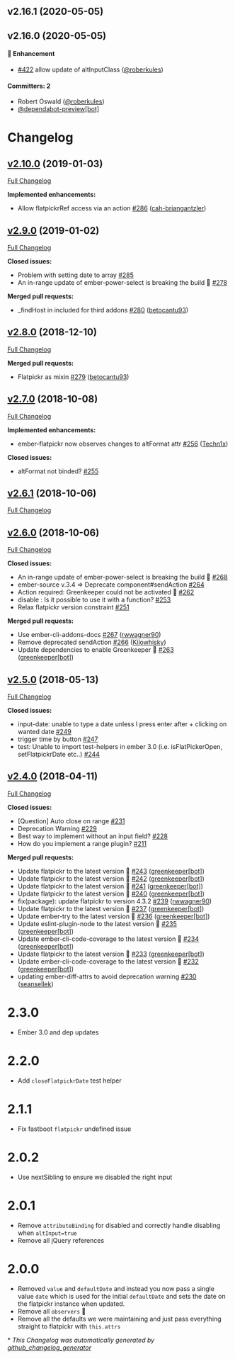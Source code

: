## v2.16.1 (2020-05-05)

## v2.16.0 (2020-05-05)

#### :rocket: Enhancement
* [#422](https://github.com/shipshapecode/ember-flatpickr/pull/422) allow update of altInputClass ([@roberkules](https://github.com/roberkules))

#### Committers: 2
- Robert Oswald ([@roberkules](https://github.com/roberkules))
- [@dependabot-preview[bot]](https://github.com/apps/dependabot-preview)

# Changelog

## [v2.10.0](https://github.com/shipshapecode/ember-flatpickr/tree/v2.10.0) (2019-01-03)

[Full Changelog](https://github.com/shipshapecode/ember-flatpickr/compare/v2.9.0...v2.10.0)

**Implemented enhancements:**

- Allow flatpickrRef access via an action [\#286](https://github.com/shipshapecode/ember-flatpickr/pull/286) ([cah-briangantzler](https://github.com/cah-briangantzler))

## [v2.9.0](https://github.com/shipshapecode/ember-flatpickr/tree/v2.9.0) (2019-01-02)

[Full Changelog](https://github.com/shipshapecode/ember-flatpickr/compare/v2.8.0...v2.9.0)

**Closed issues:**

- Problem with setting date to array [\#285](https://github.com/shipshapecode/ember-flatpickr/issues/285)
- An in-range update of ember-power-select is breaking the build 🚨 [\#278](https://github.com/shipshapecode/ember-flatpickr/issues/278)

**Merged pull requests:**

- \_findHost in included for third addons [\#280](https://github.com/shipshapecode/ember-flatpickr/pull/280) ([betocantu93](https://github.com/betocantu93))

## [v2.8.0](https://github.com/shipshapecode/ember-flatpickr/tree/v2.8.0) (2018-12-10)

[Full Changelog](https://github.com/shipshapecode/ember-flatpickr/compare/v2.7.0...v2.8.0)

**Merged pull requests:**

- Flatpickr as mixin [\#279](https://github.com/shipshapecode/ember-flatpickr/pull/279) ([betocantu93](https://github.com/betocantu93))

## [v2.7.0](https://github.com/shipshapecode/ember-flatpickr/tree/v2.7.0) (2018-10-08)

[Full Changelog](https://github.com/shipshapecode/ember-flatpickr/compare/v2.6.1...v2.7.0)

**Implemented enhancements:**

- ember-flatpickr now observes changes to altFormat attr [\#256](https://github.com/shipshapecode/ember-flatpickr/pull/256) ([Techn1x](https://github.com/Techn1x))

**Closed issues:**

- altFormat not binded? [\#255](https://github.com/shipshapecode/ember-flatpickr/issues/255)

## [v2.6.1](https://github.com/shipshapecode/ember-flatpickr/tree/v2.6.1) (2018-10-06)

[Full Changelog](https://github.com/shipshapecode/ember-flatpickr/compare/v2.6.0...v2.6.1)

## [v2.6.0](https://github.com/shipshapecode/ember-flatpickr/tree/v2.6.0) (2018-10-06)

[Full Changelog](https://github.com/shipshapecode/ember-flatpickr/compare/v2.5.0...v2.6.0)

**Closed issues:**

- An in-range update of ember-power-select is breaking the build 🚨 [\#268](https://github.com/shipshapecode/ember-flatpickr/issues/268)
- ember-source v.3.4 =\> Deprecate component\#sendAction [\#264](https://github.com/shipshapecode/ember-flatpickr/issues/264)
- Action required: Greenkeeper could not be activated 🚨 [\#262](https://github.com/shipshapecode/ember-flatpickr/issues/262)
- disable : Is it possible to use it with a function? [\#253](https://github.com/shipshapecode/ember-flatpickr/issues/253)
- Relax flatpickr version constraint [\#251](https://github.com/shipshapecode/ember-flatpickr/issues/251)

**Merged pull requests:**

- Use ember-cli-addons-docs [\#267](https://github.com/shipshapecode/ember-flatpickr/pull/267) ([rwwagner90](https://github.com/rwwagner90))
- Remove deprecated sendAction [\#266](https://github.com/shipshapecode/ember-flatpickr/pull/266) ([Kilowhisky](https://github.com/Kilowhisky))
- Update dependencies to enable Greenkeeper 🌴 [\#263](https://github.com/shipshapecode/ember-flatpickr/pull/263) ([greenkeeper[bot]](https://github.com/apps/greenkeeper))

## [v2.5.0](https://github.com/shipshapecode/ember-flatpickr/tree/v2.5.0) (2018-05-13)

[Full Changelog](https://github.com/shipshapecode/ember-flatpickr/compare/v2.4.0...v2.5.0)

**Closed issues:**

- input-date: unable to type a date unless I press enter after + clicking on wanted date [\#249](https://github.com/shipshapecode/ember-flatpickr/issues/249)
- trigger time  by button [\#247](https://github.com/shipshapecode/ember-flatpickr/issues/247)
- test: Unable to import test-helpers in ember 3.0 \(i.e. isFlatPickerOpen, setFlatpickrDate etc..\) [\#244](https://github.com/shipshapecode/ember-flatpickr/issues/244)

## [v2.4.0](https://github.com/shipshapecode/ember-flatpickr/tree/v2.4.0) (2018-04-11)

[Full Changelog](https://github.com/shipshapecode/ember-flatpickr/compare/v2.3.0...v2.4.0)

**Closed issues:**

- \[Question\] Auto close on range [\#231](https://github.com/shipshapecode/ember-flatpickr/issues/231)
- Deprecation Warning [\#229](https://github.com/shipshapecode/ember-flatpickr/issues/229)
- Best way to implement without an input field? [\#228](https://github.com/shipshapecode/ember-flatpickr/issues/228)
- How do you implement a range plugin? [\#211](https://github.com/shipshapecode/ember-flatpickr/issues/211)

**Merged pull requests:**

- Update flatpickr to the latest version 🚀 [\#243](https://github.com/shipshapecode/ember-flatpickr/pull/243) ([greenkeeper[bot]](https://github.com/apps/greenkeeper))
- Update flatpickr to the latest version 🚀 [\#242](https://github.com/shipshapecode/ember-flatpickr/pull/242) ([greenkeeper[bot]](https://github.com/apps/greenkeeper))
- Update flatpickr to the latest version 🚀 [\#241](https://github.com/shipshapecode/ember-flatpickr/pull/241) ([greenkeeper[bot]](https://github.com/apps/greenkeeper))
- Update flatpickr to the latest version 🚀 [\#240](https://github.com/shipshapecode/ember-flatpickr/pull/240) ([greenkeeper[bot]](https://github.com/apps/greenkeeper))
- fix\(package\): update flatpickr to version 4.3.2 [\#239](https://github.com/shipshapecode/ember-flatpickr/pull/239) ([rwwagner90](https://github.com/rwwagner90))
- Update flatpickr to the latest version 🚀 [\#237](https://github.com/shipshapecode/ember-flatpickr/pull/237) ([greenkeeper[bot]](https://github.com/apps/greenkeeper))
- Update ember-try to the latest version 🚀 [\#236](https://github.com/shipshapecode/ember-flatpickr/pull/236) ([greenkeeper[bot]](https://github.com/apps/greenkeeper))
- Update eslint-plugin-node to the latest version 🚀 [\#235](https://github.com/shipshapecode/ember-flatpickr/pull/235) ([greenkeeper[bot]](https://github.com/apps/greenkeeper))
- Update ember-cli-code-coverage to the latest version 🚀 [\#234](https://github.com/shipshapecode/ember-flatpickr/pull/234) ([greenkeeper[bot]](https://github.com/apps/greenkeeper))
- Update flatpickr to the latest version 🚀 [\#233](https://github.com/shipshapecode/ember-flatpickr/pull/233) ([greenkeeper[bot]](https://github.com/apps/greenkeeper))
- Update ember-cli-code-coverage to the latest version 🚀 [\#232](https://github.com/shipshapecode/ember-flatpickr/pull/232) ([greenkeeper[bot]](https://github.com/apps/greenkeeper))
- updating ember-diff-attrs to avoid deprecation warning [\#230](https://github.com/shipshapecode/ember-flatpickr/pull/230) ([seansellek](https://github.com/seansellek))

# 2.3.0
* Ember 3.0 and dep updates

# 2.2.0
* Add `closeFlatpickrDate` test helper

# 2.1.1
* Fix fastboot `flatpickr` undefined issue

# 2.0.2
* Use nextSibling to ensure we disabled the right input

# 2.0.1
* Remove `attributeBinding` for disabled and correctly handle disabling when `altInput=true`
* Remove all jQuery references

# 2.0.0
* Removed `value` and `defaultDate` and instead you now pass a single value `date` which is used for 
the initial `defaultDate` and sets the date on the flatpickr instance when updated.
* Remove all `observers` :tada:
* Remove all the defaults we were maintaining and just pass everything straight to flatpickr with `this.attrs`


\* *This Changelog was automatically generated by [github_changelog_generator](https://github.com/skywinder/Github-Changelog-Generator)*
